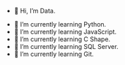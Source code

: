 - 👋 Hi, I’m Data.
<!-- - 👀 I’m interested in ... -->
- 🌱 I’m currently learning Python.
- 🌱 I’m currently learning JavaScript.
- 🌱 I’m currently learning C Shape.
- 🌱 I’m currently learning SQL Server.
- 🌱 I’m currently learning Git.
<!-- - 💞️ I’m looking to collaborate on ... -->
<!-- - 📫 How to reach me ... -->

<!---
data0504/data0504 is a ✨ special ✨ repository because its `README.md` (this file) appears on your GitHub profile.
You can click the Preview link to take a look at your changes.
--->
